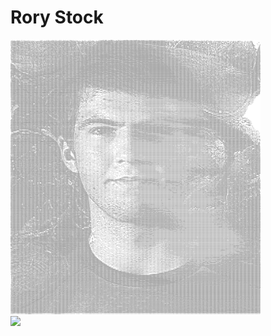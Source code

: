 # Rory Stock

<div>
<div align="left">
<img src="images/ascii-art(1).png" width="400px">
</div>

<div>
<img src="https://rory-stock-stats.vercel.app/api?username=rory-stock&show_icons=true&hide_border=true"/>
</div>
</div>

